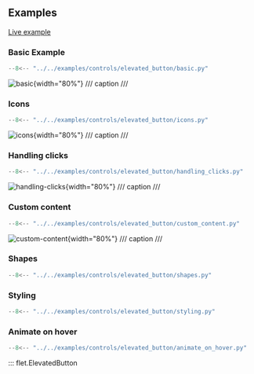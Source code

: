 ## Examples

[Live example](https://flet-controls-gallery.fly.dev/buttons/elevatedbutton)

### Basic Example

```python
--8<-- "../../examples/controls/elevated_button/basic.py"
```

![basic](../examples/controls/elevated_button/media/basic.png){width="80%"}
/// caption
///

### Icons

```python
--8<-- "../../examples/controls/elevated_button/icons.py"
```

![icons](../examples/controls/elevated_button/media/icons.png){width="80%"}
/// caption
///

### Handling clicks

```python
--8<-- "../../examples/controls/elevated_button/handling_clicks.py"
```

![handling-clicks](../examples/controls/elevated_button/media/handling_clicks.gif){width="80%"}
/// caption
///

### Custom content

```python
--8<-- "../../examples/controls/elevated_button/custom_content.py"
```

![custom-content](../examples/controls/elevated_button/media/custom_content.png){width="80%"}
/// caption
///

### Shapes

```python
--8<-- "../../examples/controls/elevated_button/shapes.py"
```

### Styling

```python
--8<-- "../../examples/controls/elevated_button/styling.py"
```

### Animate on hover

```python
--8<-- "../../examples/controls/elevated_button/animate_on_hover.py"
```

::: flet.ElevatedButton
